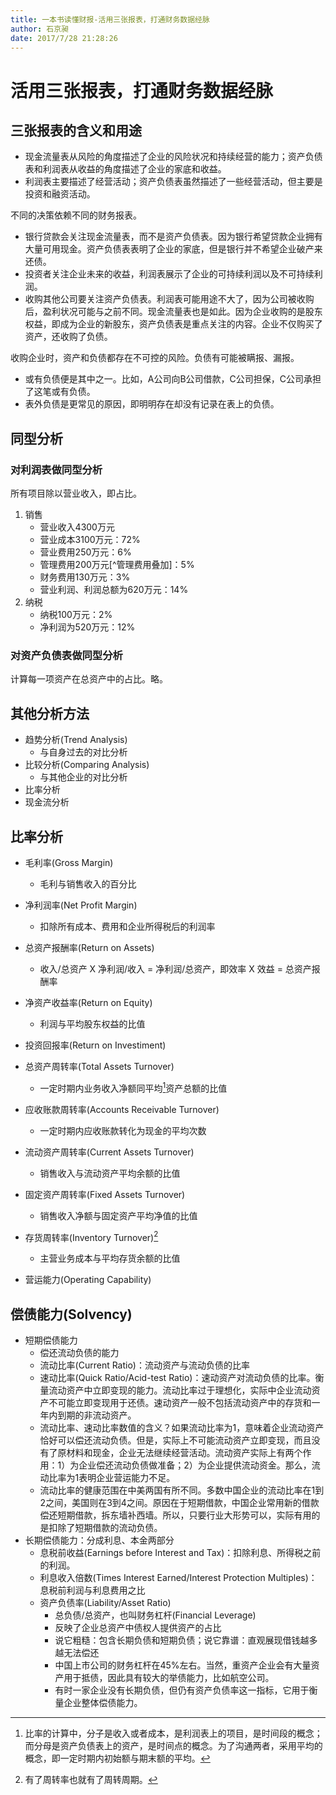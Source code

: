 ```yaml
---
title: 一本书读懂财报-活用三张报表，打通财务数据经脉
author: 石京昶
date: 2017/7/28 21:28:26
---
```


# 活用三张报表，打通财务数据经脉

## 三张报表的含义和用途

- 现金流量表从风险的角度描述了企业的风险状况和持续经营的能力；资产负债表和利润表从收益的角度描述了企业的家底和收益。
- 利润表主要描述了经营活动；资产负债表虽然描述了一些经营活动，但主要是投资和融资活动。

不同的决策依赖不同的财务报表。

- 银行贷款会关注现金流量表，而不是资产负债表。因为银行希望贷款企业拥有大量可用现金。资产负债表表明了企业的家底，但是银行并不希望企业破产来还债。
- 投资者关注企业未来的收益，利润表展示了企业的可持续利润以及不可持续利润。
- 收购其他公司要关注资产负债表。利润表可能用途不大了，因为公司被收购后，盈利状况可能与之前不同。现金流量表也是如此。因为企业收购的是股东权益，即成为企业的新股东，资产负债表是重点关注的内容。企业不仅购买了资产，还收购了负债。

收购企业时，资产和负债都存在不可控的风险。负债有可能被瞒报、漏报。

- 或有负债便是其中之一。比如，A公司向B公司借款，C公司担保，C公司承担了这笔或有负债。
- 表外负债是更常见的原因，即明明存在却没有记录在表上的负债。

## 同型分析

### 对利润表做同型分析

所有项目除以营业收入，即占比。

1. 销售
    - 营业收入4300万元
    - 营业成本3100万元：72%
    - 营业费用250万元：6%
    - 管理费用200万元[^管理费用叠加]：5%
    - 财务费用130万元：3%
    - 营业利润、利润总额为620万元：14%
2. 纳税
    - 纳税100万元：2%
    - 净利润为520万元：12%

### 对资产负债表做同型分析

计算每一项资产在总资产中的占比。略。

## 其他分析方法

- 趋势分析(Trend Analysis)
    - 与自身过去的对比分析
- 比较分析(Comparing Analysis)
    - 与其他企业的对比分析
- 比率分析
- 现金流分析

## 比率分析

- 毛利率(Gross Margin)
    - 毛利与销售收入的百分比
- 净利润率(Net Profit Margin)
    - 扣除所有成本、费用和企业所得税后的利润率
- 总资产报酬率(Return on Assets)
    - 收入/总资产 X 净利润/收入 = 净利润/总资产，即效率 X 效益 = 总资产报酬率
- 净资产收益率(Return on Equity)
    - 利润与平均股东权益的比值
- 投资回报率(Return on Investiment)

- 总资产周转率(Total Assets Turnover)
    - 一定时期内业务收入净额同平均[^周转率中的平均]资产总额的比值
- 应收账款周转率(Accounts Receivable Turnover)
    - 一定时期内应收账款转化为现金的平均次数
- 流动资产周转率(Current Assets Turnover)
    - 销售收入与流动资产平均余额的比值
- 固定资产周转率(Fixed Assets Turnover)
    - 销售收入净额与固定资产平均净值的比值
- 存货周转率(Inventory Turnover)[^周转周期]
    - 主营业务成本与平均存货余额的比值

[^周转率中的平均]: 比率的计算中，分子是收入或者成本，是利润表上的项目，是时间段的概念；而分母是资产负债表上的资产，是时间点的概念。为了沟通两者，采用平均的概念，即一定时期内初始额与期末额的平均。
[^周转周期]: 有了周转率也就有了周转周期。

- 营运能力(Operating Capability)

## 偿债能力(Solvency)

- 短期偿债能力
    - 偿还流动负债的能力
    - 流动比率(Current Ratio)：流动资产与流动负债的比率
    - 速动比率(Quick Ratio/Acid-test Ratio)：速动资产对流动负债的比率。衡量流动资产中立即变现的能力。流动比率过于理想化，实际中企业流动资产不可能立即变现用于还债。速动资产一般不包括流动资产中的存货和一年内到期的非流动资产。
    - 流动比率、速动比率数值的含义？如果流动比率为1，意味着企业流动资产恰好可以偿还流动负债。但是，实际上不可能流动资产立即变现，而且没有了原材料和现金，企业无法继续经营活动。流动资产实际上有两个作用：1）为企业偿还流动负债做准备；2）为企业提供流动资金。那么，流动比率为1表明企业营运能力不足。
    - 流动比率的健康范围在中美两国有所不同。多数中国企业的流动比率在1到2之间，美国则在3到4之间。原因在于短期借款，中国企业常用新的借款偿还短期借款，拆东墙补西墙。所以，只要行业大形势可以，实际有用的是扣除了短期借款的流动负债。
- 长期偿债能力：分成利息、本金两部分
    - 息税前收益(Earnings before Interest and Tax)：扣除利息、所得税之前的利润。
    - 利息收入倍数(Times Interest Earned/Interest Protection Multiples)：息税前利润与利息费用之比
    - 资产负债率(Liability/Asset Ratio)
        - 总负债/总资产，也叫财务杠杆(Financial Leverage)
        - 反映了企业总资产中债权人提供资产的占比
        - 说它粗糙：包含长期负债和短期负债；说它靠谱：直观展现借钱越多越无法偿还
        - 中国上市公司的财务杠杆在45%左右。当然，重资产企业会有大量资产用于抵债，因此具有较大的举债能力，比如航空公司。
        - 有时一家企业没有长期负债，但仍有资产负债率这一指标，它用于衡量企业整体偿债能力。
